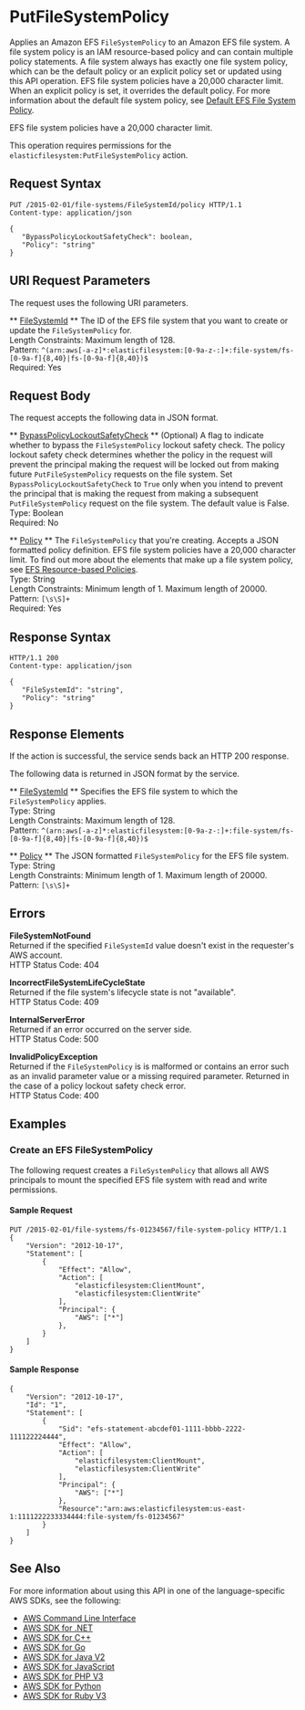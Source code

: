 # PutFileSystemPolicy<a name="API_PutFileSystemPolicy"></a>

Applies an Amazon EFS `FileSystemPolicy` to an Amazon EFS file system\. A file system policy is an IAM resource\-based policy and can contain multiple policy statements\. A file system always has exactly one file system policy, which can be the default policy or an explicit policy set or updated using this API operation\. EFS file system policies have a 20,000 character limit\. When an explicit policy is set, it overrides the default policy\. For more information about the default file system policy, see [Default EFS File System Policy](https://docs.aws.amazon.com/efs/latest/ug/iam-access-control-nfs-efs.html#default-filesystempolicy)\. 

EFS file system policies have a 20,000 character limit\.

This operation requires permissions for the `elasticfilesystem:PutFileSystemPolicy` action\.

## Request Syntax<a name="API_PutFileSystemPolicy_RequestSyntax"></a>

```
PUT /2015-02-01/file-systems/FileSystemId/policy HTTP/1.1
Content-type: application/json

{
   "BypassPolicyLockoutSafetyCheck": boolean,
   "Policy": "string"
}
```

## URI Request Parameters<a name="API_PutFileSystemPolicy_RequestParameters"></a>

The request uses the following URI parameters\.

 ** [FileSystemId](#API_PutFileSystemPolicy_RequestSyntax) **   <a name="efs-PutFileSystemPolicy-request-FileSystemId"></a>
The ID of the EFS file system that you want to create or update the `FileSystemPolicy` for\.  
Length Constraints: Maximum length of 128\.  
Pattern: `^(arn:aws[-a-z]*:elasticfilesystem:[0-9a-z-:]+:file-system/fs-[0-9a-f]{8,40}|fs-[0-9a-f]{8,40})$`   
Required: Yes

## Request Body<a name="API_PutFileSystemPolicy_RequestBody"></a>

The request accepts the following data in JSON format\.

 ** [BypassPolicyLockoutSafetyCheck](#API_PutFileSystemPolicy_RequestSyntax) **   <a name="efs-PutFileSystemPolicy-request-BypassPolicyLockoutSafetyCheck"></a>
\(Optional\) A flag to indicate whether to bypass the `FileSystemPolicy` lockout safety check\. The policy lockout safety check determines whether the policy in the request will prevent the principal making the request will be locked out from making future `PutFileSystemPolicy` requests on the file system\. Set `BypassPolicyLockoutSafetyCheck` to `True` only when you intend to prevent the principal that is making the request from making a subsequent `PutFileSystemPolicy` request on the file system\. The default value is False\.   
Type: Boolean  
Required: No

 ** [Policy](#API_PutFileSystemPolicy_RequestSyntax) **   <a name="efs-PutFileSystemPolicy-request-Policy"></a>
The `FileSystemPolicy` that you're creating\. Accepts a JSON formatted policy definition\. EFS file system policies have a 20,000 character limit\. To find out more about the elements that make up a file system policy, see [EFS Resource\-based Policies](https://docs.aws.amazon.com/efs/latest/ug/access-control-overview.html#access-control-manage-access-intro-resource-policies)\.   
Type: String  
Length Constraints: Minimum length of 1\. Maximum length of 20000\.  
Pattern: `[\s\S]+`   
Required: Yes

## Response Syntax<a name="API_PutFileSystemPolicy_ResponseSyntax"></a>

```
HTTP/1.1 200
Content-type: application/json

{
   "FileSystemId": "string",
   "Policy": "string"
}
```

## Response Elements<a name="API_PutFileSystemPolicy_ResponseElements"></a>

If the action is successful, the service sends back an HTTP 200 response\.

The following data is returned in JSON format by the service\.

 ** [FileSystemId](#API_PutFileSystemPolicy_ResponseSyntax) **   <a name="efs-PutFileSystemPolicy-response-FileSystemId"></a>
Specifies the EFS file system to which the `FileSystemPolicy` applies\.  
Type: String  
Length Constraints: Maximum length of 128\.  
Pattern: `^(arn:aws[-a-z]*:elasticfilesystem:[0-9a-z-:]+:file-system/fs-[0-9a-f]{8,40}|fs-[0-9a-f]{8,40})$` 

 ** [Policy](#API_PutFileSystemPolicy_ResponseSyntax) **   <a name="efs-PutFileSystemPolicy-response-Policy"></a>
The JSON formatted `FileSystemPolicy` for the EFS file system\.  
Type: String  
Length Constraints: Minimum length of 1\. Maximum length of 20000\.  
Pattern: `[\s\S]+` 

## Errors<a name="API_PutFileSystemPolicy_Errors"></a>

 **FileSystemNotFound**   
Returned if the specified `FileSystemId` value doesn't exist in the requester's AWS account\.  
HTTP Status Code: 404

 **IncorrectFileSystemLifeCycleState**   
Returned if the file system's lifecycle state is not "available"\.  
HTTP Status Code: 409

 **InternalServerError**   
Returned if an error occurred on the server side\.  
HTTP Status Code: 500

 **InvalidPolicyException**   
Returned if the `FileSystemPolicy` is is malformed or contains an error such as an invalid parameter value or a missing required parameter\. Returned in the case of a policy lockout safety check error\.  
HTTP Status Code: 400

## Examples<a name="API_PutFileSystemPolicy_Examples"></a>

### Create an EFS FileSystemPolicy<a name="API_PutFileSystemPolicy_Example_1"></a>

The following request creates a `FileSystemPolicy` that allows all AWS principals to mount the specified EFS file system with read and write permissions\.

#### Sample Request<a name="API_PutFileSystemPolicy_Example_1_Request"></a>

```
PUT /2015-02-01/file-systems/fs-01234567/file-system-policy HTTP/1.1
{
    "Version": "2012-10-17",
    "Statement": [
        {
            "Effect": "Allow",
            "Action": [
                "elasticfilesystem:ClientMount",
                "elasticfilesystem:ClientWrite"
            ],
            "Principal": {
                "AWS": ["*"]
            },
        }
    ]
}
```

#### Sample Response<a name="API_PutFileSystemPolicy_Example_1_Response"></a>

```
{
    "Version": "2012-10-17",
    "Id": "1",
    "Statement": [
        {
            "Sid": "efs-statement-abcdef01-1111-bbbb-2222-111122224444",
            "Effect": "Allow",
            "Action": [
                "elasticfilesystem:ClientMount",
                "elasticfilesystem:ClientWrite"
            ],
            "Principal": {
                "AWS": ["*"]
            },
            "Resource":"arn:aws:elasticfilesystem:us-east-1:1111222233334444:file-system/fs-01234567"
        }
    ]
}
```

## See Also<a name="API_PutFileSystemPolicy_SeeAlso"></a>

For more information about using this API in one of the language\-specific AWS SDKs, see the following:
+  [AWS Command Line Interface](https://docs.aws.amazon.com/goto/aws-cli/elasticfilesystem-2015-02-01/PutFileSystemPolicy) 
+  [AWS SDK for \.NET](https://docs.aws.amazon.com/goto/DotNetSDKV3/elasticfilesystem-2015-02-01/PutFileSystemPolicy) 
+  [AWS SDK for C\+\+](https://docs.aws.amazon.com/goto/SdkForCpp/elasticfilesystem-2015-02-01/PutFileSystemPolicy) 
+  [AWS SDK for Go](https://docs.aws.amazon.com/goto/SdkForGoV1/elasticfilesystem-2015-02-01/PutFileSystemPolicy) 
+  [AWS SDK for Java V2](https://docs.aws.amazon.com/goto/SdkForJavaV2/elasticfilesystem-2015-02-01/PutFileSystemPolicy) 
+  [AWS SDK for JavaScript](https://docs.aws.amazon.com/goto/AWSJavaScriptSDK/elasticfilesystem-2015-02-01/PutFileSystemPolicy) 
+  [AWS SDK for PHP V3](https://docs.aws.amazon.com/goto/SdkForPHPV3/elasticfilesystem-2015-02-01/PutFileSystemPolicy) 
+  [AWS SDK for Python](https://docs.aws.amazon.com/goto/boto3/elasticfilesystem-2015-02-01/PutFileSystemPolicy) 
+  [AWS SDK for Ruby V3](https://docs.aws.amazon.com/goto/SdkForRubyV3/elasticfilesystem-2015-02-01/PutFileSystemPolicy) 